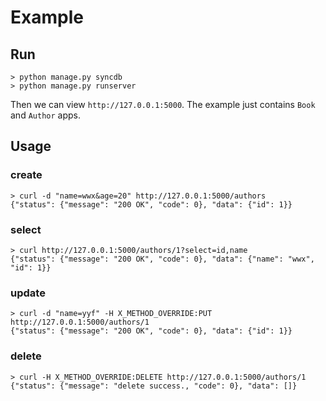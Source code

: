 # Example

## Run

    > python manage.py syncdb
    > python manage.py runserver

Then we can view `http://127.0.0.1:5000`. The example just contains `Book` and `Author` apps.

## Usage

### create

    > curl -d "name=wwx&age=20" http://127.0.0.1:5000/authors
    {"status": {"message": "200 OK", "code": 0}, "data": {"id": 1}}

### select

    > curl http://127.0.0.1:5000/authors/1?select=id,name
    {"status": {"message": "200 OK", "code": 0}, "data": {"name": "wwx", "id": 1}}

### update

    > curl -d "name=yyf" -H X_METHOD_OVERRIDE:PUT http://127.0.0.1:5000/authors/1
    {"status": {"message": "200 OK", "code": 0}, "data": {"id": 1}}

### delete

    > curl -H X_METHOD_OVERRIDE:DELETE http://127.0.0.1:5000/authors/1
    {"status": {"message": "delete success., "code": 0}, "data": []}

